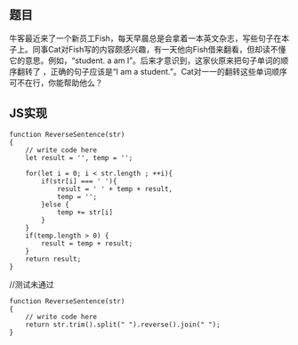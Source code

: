 ## 题目

牛客最近来了一个新员工Fish，每天早晨总是会拿着一本英文杂志，写些句子在本子上。同事Cat对Fish写的内容颇感兴趣，有一天他向Fish借来翻看，但却读不懂它的意思。例如，“student. a am I”。后来才意识到，这家伙原来把句子单词的顺序翻转了 ，正确的句子应该是“I am a student.”。Cat对一一的翻转这些单词顺序可不在行，你能帮助他么？

## JS实现

```
function ReverseSentence(str)
{
    // write code here
    let result = '', temp = '';

    for(let i = 0; i < str.length ; ++i){
    	if(str[i] === ' '){
    		result = ' ' + temp + result,
    		temp = '';
    	}else {
    		temp += str[i]
    	}
    }
    if(temp.length > 0) {
    	result = temp + result;
    }
    return result;
}
```

//测试未通过
```
function ReverseSentence(str)
{
    // write code here
    return str.trim().split(" ").reverse().join(" ");
}
```